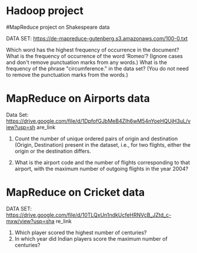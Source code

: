 # Hadoop project

#MapReduce project on Shakespeare data

DATA SET: https://de-mapreduce-gutenberg.s3.amazonaws.com/100-0.txt

Which word has the highest frequency of occurrence in the document?
What is the frequency of occurrence of the word ‘Romeo’? (Ignore cases and don't
remove punctuation marks from any words.)
What is the frequency of the phrase "circumference." in the data set? (You do not
need to remove the punctuation marks from the words.)

# MapReduce on Airports data

Data Set:
https://drive.google.com/file/d/1DpfofGJbMeB4ZIh6wM54nYoeHQUjH3uL/view?usp=sh
are_link

1. Count the number of unique ordered pairs of origin and destination (Origin,
Destination) present in the dataset, i.e., for two flights, either the origin or the destination
differs.

2. What is the airport code and the number of flights corresponding to that airport, with
the maximum number of outgoing flights in the year 2004?

# MapReduce on Cricket data

DATA SET:
https://drive.google.com/file/d/10TLQxUn1ndkUcfeHRNVcB_JZtd_c-mxw/view?usp=sha
re_link

1. Which player scored the highest number of centuries?
2. In which year did Indian players score the maximum number of centuries?
